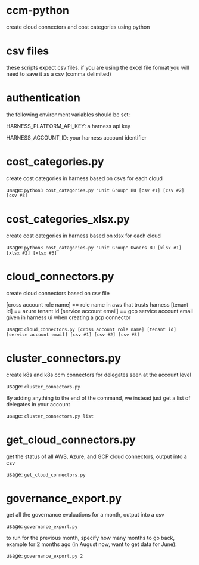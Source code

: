 # ccm-python
create cloud connectors and cost categories using python

# csv files

these scripts expect csv files. if you are using the excel file format you will need to save it as a csv (comma delimited)

# authentication

the following environment variables should be set:

HARNESS_PLATFORM_API_KEY: a harness api key

HARNESS_ACCOUNT_ID: your harness account identifier

# cost_categories.py

create cost categories in harness based on csvs for each cloud

usage: `python3 cost_catagories.py "Unit Group" BU [csv #1] [csv #2] [csv #3]`

# cost_categories_xlsx.py

create cost categories in harness based on xlsx for each cloud

usage: `python3 cost_catagories.py "Unit Group" Owners BU [xlsx #1] [xlsx #2] [xlsx #3]`

# cloud_connectors.py

create cloud connectors based on csv file

[cross account role name] == role name in aws that trusts harness
[tenant id] == azure tenant id
[service account email] == gcp service account email given in harness ui when creating a gcp connector

usage: `cloud_connectors.py [cross account role name] [tenant id] [service account email] [csv #1] [csv #2] [csv #3]`

# cluster_connectors.py

create k8s and k8s ccm connectors for delegates seen at the account level

usage: `cluster_connectors.py`

By adding anything to the end of the command, we instead just get a list of delegates in your account

usage: `cluster_connectors.py list`

# get_cloud_connectors.py

get the status of all AWS, Azure, and GCP cloud connectors, output into a csv

usage: `get_cloud_connectors.py`

# governance_export.py

get all the governance evaluations for a month, output into a csv

usage: `governance_export.py`

to run for the previous month, specify how many months to go back, example for 2 months ago (in August now, want to get data for June):

usage: `governance_export.py 2`
